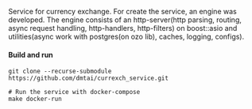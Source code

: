 Service for currency exchange. For create the service, an engine was developed. The engine consists of an http-server(http parsing, routing, async request handling, http-handlers, http-filters) on boost::asio and utilities(async work with postgres(on ozo lib), caches, logging, configs).
#### Build and run
```
git clone --recurse-submodule https://github.com/dmtai/currexch_service.git

# Run the service with docker-compose
make docker-run
```
